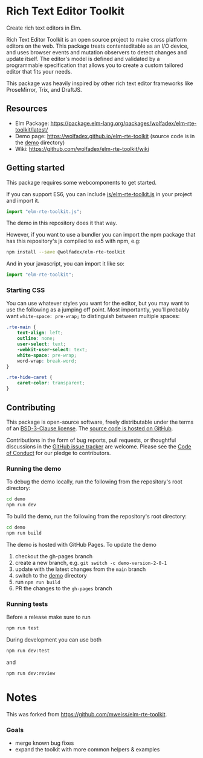 # Rich Text Editor Toolkit

Create rich text editors in Elm.

Rich Text Editor Toolkit is an open source project to make cross platform editors on the web. This package treats contenteditable as an I/O device, and uses browser events and mutation observers to detect changes and update itself. The editor's model is defined and validated by a programmable specification that allows you to create a custom tailored editor that fits your needs.

This package was heavily inspired by other rich text editor frameworks like ProseMirror, Trix, and DraftJS.

## Resources

-   Elm Package: https://package.elm-lang.org/packages/wolfadex/elm-rte-toolkit/latest/
-   Demo page: https://wolfadex.github.io/elm-rte-toolkit (source code is in the [demo](demo) directory)
-   Wiki: https://github.com/wolfadex/elm-rte-toolkit/wiki

## Getting started

This package requires some webcomponents to get started.

If you can support ES6, you can include [js/elm-rte-toolkit.js](js/elm-rte-toolkit.js) in your project and import it.

```js
import "elm-rte-toolkit.js";
```

The demo in this repository does it that way.

However, if you want to use a bundler you can import the npm package that has this repository's js compiled to es5 with npm, e.g:

```sh
npm install --save @wolfadex/elm-rte-toolkit
```

And in your javascript, you can import it like so:

```js
import "elm-rte-toolkit";
```

### Starting CSS

You can use whatever styles you want for the editor, but you may want to use the following as
a jumping off point. Most importantly, you'll probably want `white-space: pre-wrap;` to distinguish
between multiple spaces:

```css
.rte-main {
    text-align: left;
    outline: none;
    user-select: text;
    -webkit-user-select: text;
    white-space: pre-wrap;
    word-wrap: break-word;
}

.rte-hide-caret {
    caret-color: transparent;
}
```

## Contributing

This package is open-source software, freely distributable under the terms of an [BSD-3-Clause license](LICENSE). The [source code is hosted on GitHub](https://github.com/wolfadex/elm-rte-toolkit).

Contributions in the form of bug reports, pull requests, or thoughtful discussions in the [GitHub issue tracker](https://github.com/wolfadex/elm-rte-toolkit/issues) are welcome. Please see the [Code of Conduct](CODE_OF_CONDUCT.md) for our pledge to contributors.

### Running the demo

To debug the demo locally, run the following from the repository's root directory:

```sh
cd demo
npm run dev
```

To build the demo, run the following from the repository's root directory:

```sh
cd demo
npm run build
```

The demo is hosted with GitHub Pages. To update the demo

1. checkout the gh-pages branch
1. create a new branch, e.g. `git switch -c demo-version-2-0-1`
1. update with the latest changes from the `main` branch
1. switch to the [demo](demo) directory
1. run `npm run build`
1. PR the changes to the `gh-pages` branch

### Running tests

Before a release make sure to run

```sh
npm run test
```

During development you can use both

```sh
npm run dev:test
```

and

```sh
npm run dev:review
```

# Notes

This was forked from https://github.com/mweiss/elm-rte-toolkit.

### Goals

-   merge known bug fixes
-   expand the toolkit with more common helpers & examples
